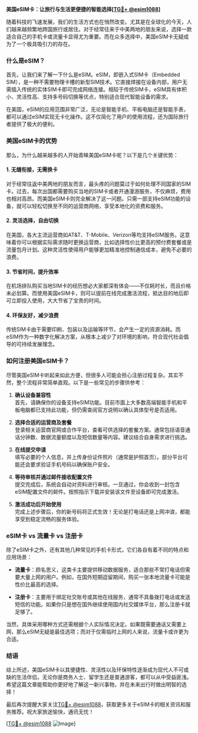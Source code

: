**美国eSIM卡：让旅行与生活更便捷的智能选择[[TG💪+ @esim1088](https://t.me/s/esim1088)]**

随着科技的飞速发展，我们的生活方式也在悄然改变。尤其是在全球化的今天，人们越来越频繁地跨国旅行或居住。对于经常往来于中美两地的朋友来说，选择一款适合自己的手机卡或流量卡显得尤为重要。而在众多选择中，美国eSIM卡无疑成为了一个极具吸引力的存在。

### 什么是eSIM？

首先，让我们来了解一下什么是eSIM。eSIM，即嵌入式SIM卡（Embedded SIM），是一种不需要物理卡槽的新型SIM技术。它直接焊接在设备内部，用户无需插入传统的实体SIM卡即可完成网络连接。相较于传统SIM卡，eSIM具有体积小、灵活性高、支持多号码切换等优点，特别适合现代智能设备的需求。

在美国，eSIM的应用范围非常广泛，无论是智能手机、平板电脑还是智能手表，都可以通过eSIM实现无卡化操作。这不仅简化了用户的使用流程，还为国际旅行者提供了极大的便利。

### 美国eSIM卡的优势

那么，为什么越来越多的人开始青睐美国eSIM卡呢？以下是几个关键优势：

#### 1. **无缝衔接，无需换卡**
   对于经常往返中美两地的朋友而言，最头疼的问题莫过于如何处理不同国家的SIM卡。过去，每次出国都需要购买当地的SIM卡或者开通漫游服务，不仅麻烦，费用也相对高昂。而美国eSIM卡则完全解决了这一问题。只需一部支持eSIM功能的设备，就可以轻松切换至不同的运营商网络，享受本地化的资费和服务。

#### 2. **灵活选择，自由切换**
   在美国，各大主流运营商如AT&T、T-Mobile、Verizon等均支持eSIM服务。这意味着你可以根据实际需求随时更换运营商，比如选择性价比更高的预付费套餐或是流量包月计划。这种灵活性使得用户能够更加精准地控制通信成本，避免不必要的浪费。

#### 3. **节省时间，提升效率**
   在机场排队购买当地SIM卡的经历想必大家都深有体会——不仅耗时长，而且价格未必划算。而使用美国eSIM卡，则可以提前在线完成激活流程，抵达目的地后即可立即投入使用，大大节省了宝贵的时间。

#### 4. **环保友好，减少浪费**
   传统SIM卡由于需要印刷、包装以及运输等环节，会产生一定的资源消耗。而eSIM作为一种数字化解决方案，从根本上减少了对环境的影响，符合现代社会倡导的可持续发展理念。

### 如何注册美国eSIM卡？

尽管美国eSIM卡听起来如此方便，但很多人可能会担心注册过程复杂。其实不然，整个流程非常简单直观。以下是一些常见的步骤供参考：

1. **确认设备兼容性**  
   首先，请确保你的设备支持eSIM功能。目前市面上大多数高端智能手机和平板电脑都已支持此功能，但仍需查阅官方说明以确认具体型号是否适用。

2. **选择合适的运营商及套餐**  
   登录相关运营商官网或合作平台，查看可供选择的套餐方案。通常包括语音通话分钟数、数据流量额度以及短信数量等内容。建议结合自身需求进行挑选。

3. **在线提交申请**  
   填写必要的个人信息，并上传身份证件照片（通常是护照首页）。部分平台可能还会要求验证手机号码以确保账户安全。

4. **等待审核并通过邮件接收配置文件**  
   提交完成后，系统会自动对资料进行审核。一旦通过，你会收到一封包含eSIM配置文件的邮件。按照指示下载并安装该文件至设备即可完成激活。

5. **激活成功后开始使用**  
   完成上述步骤后，你的新号码将正式生效！无论是打电话还是上网冲浪，都能享受到稳定流畅的服务体验。

### eSIM卡 vs 流量卡 vs 注册卡

除了eSIM卡之外，还有其他几种常见的手机卡形式，它们各自有着不同的特点和应用场景：

- **流量卡**：顾名思义，这类卡主要提供移动数据服务，适合那些不常打电话但需要大量上网的用户。例如，在国外短期逗留期间，购买一张本地流量卡可能是性价比最高的选择。
  
- **注册卡**：主要用于绑定社交账号或其他在线服务，通常不具备拨打电话或发送短信的功能。如果你只是想在国外继续使用国内社交媒体平台，那么注册卡就足够了。

当然，具体采用哪种方式还需根据个人实际情况决定。如果既需要通话又需要上网，那么eSIM无疑是最佳选项；而对于仅需临时上网的人来说，流量卡或许更为合适。

### 结语

综上所述，美国eSIM卡以其便捷性、灵活性以及环保特性逐渐成为现代人不可或缺的生活伴侣。无论你是商务人士、留学生还是普通游客，都可以从中受益匪浅。希望这篇文章能帮助你更好地了解这一新兴事物，并在未来出行时做出明智的选择！

最后再次提醒大家关注[TG💪+ @esim1088](https://t.me/s/esim1088)，获取更多关于eSIM卡的相关资讯和服务推荐。祝大家旅途愉快，通讯无忧！

[[TG💪+ @esim1088](https://t.me/s/esim1088) ![Image](https://i.postimg.cc/4NQfJmqS/Snipaste-2025-05-13-00-14-12.png)]